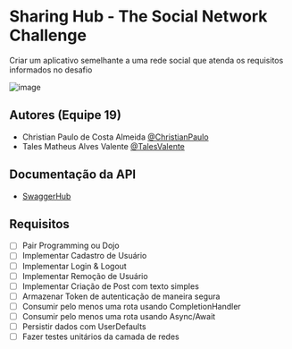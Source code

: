 # Sharing Hub - The Social Network Challenge
Criar um aplicativo semelhante a uma rede social que atenda os requisitos informados no desafio

![image](https://user-images.githubusercontent.com/9482093/183645604-09709ddb-e4f1-4fdf-98df-9b48d980a706.png)

## Autores (Equipe 19)

- Christian Paulo de Costa Almeida [@ChristianPaulo](https://github.com/christian-paulo)
- Tales Matheus Alves Valente [@TalesValente](https://github.com/talesvalente)

## Documentação da API
- [SwaggerHub](https://app.swaggerhub.com/apis-docs/mateusrodrigues/adaspace/1.0#/)

## Requisitos

- [ ] Pair Programming ou Dojo
- [ ] Implementar Cadastro de Usuário
- [ ] Implementar Login & Logout
- [ ] Implementar Remoção de Usuário
- [ ] Implementar Criação de Post com texto simples
- [ ] Armazenar Token de autenticação de maneira segura
- [ ] Consumir pelo menos uma rota usando CompletionHandler
- [ ] Consumir pelo menos uma rota usando Async/Await
- [ ] Persistir dados com UserDefaults
- [ ] Fazer testes unitários da camada de redes
